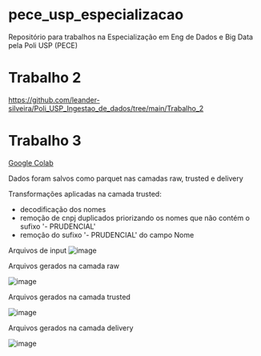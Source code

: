# pece_usp_especializacao
Repositório para trabalhos na Especialização em Eng de Dados e Big Data pela Poli USP (PECE)

# Trabalho 2
https://github.com/leander-silveira/Poli_USP_Ingestao_de_dados/tree/main/Trabalho_2

# Trabalho 3
[Google Colab](https://colab.research.google.com/drive/1BTdwwQXOreTCbTK7afUlJQFMsKopWBTi?usp=sharing)

Dados foram salvos como parquet nas camadas raw, trusted e delivery

Transformações aplicadas na camada trusted:
- decodificação dos nomes
- remoção de cnpj duplicados priorizando os nomes que não contém o sufixo '- PRUDENCIAL'
- remoção do sufixo '- PRUDENCIAL' do campo Nome

Arquivos de input
![image](https://github.com/user-attachments/assets/e0bc3181-c626-4aa1-ad82-a0cc14f7bf6c)

Arquivos gerados na camada raw

![image](https://github.com/user-attachments/assets/db636f67-fcce-4d08-a6e7-9719a6195bc8)

Arquivos gerados na camada trusted

![image](https://github.com/user-attachments/assets/d699b421-a8d9-4fbf-89da-971b9fd90a43)

Arquivos gerados na camada delivery

![image](https://github.com/user-attachments/assets/960ebb9f-78eb-4dc9-906a-092ee256fd35)
